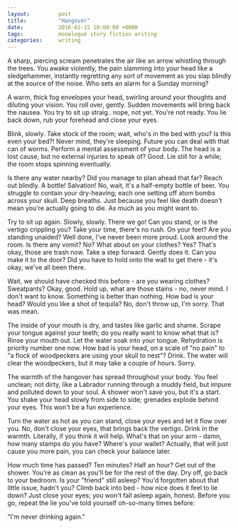 ```yaml
---
layout:         post
title:          "Hangover"
date:           2016-02-15 10:00:00 +0000
tags:           monologue story fiction writing
categories:     writing
---
```


A sharp, piercing scream penetrates the air like an arrow whistling through the trees. You awake violently, the pain slamming into your head like a sledgehammer, instantly regretting any sort of movement as you slap blindly at the source of the noise. Who sets an alarm for a Sunday morning?

<!-- Read More -->

A warm, thick fog envelopes your head, swirling around your thoughts and diluting your vision. You roll over, gently. Sudden movements will bring back the nausea. You try to sit up straig.. nope, not yet. You're not ready. You lie back down, rub your forehead and close your eyes.

Blink, slowly. Take stock of the room; wait, who's in the bed with you? Is this even your bed?! Never mind, they're sleeping. Future you can deal with that can of worms. Perform a mental assessment of your body. The head is a lost cause, but no external injuries to speak of? Good. Lie still for a while; the room stops spinning eventually.

Is there any water nearby? Did you manage to plan ahead that far? Reach out blindly. A bottle! Salvation! No, wait, it's a half-empty bottle of beer. You struggle to contain your dry-heaving; each one setting off atom bombs across your skull. Deep breaths. Just because you feel like death doesn't mean you're actually going to die. As much as you might want to. 

Try to sit up again. Slowly, slowly. There we go! Can you stand, or is the vertigo crippling you? Take your time, there's no rush. On your feet? Are you standing unaided? Well done, I've never been more proud. Look around the room. Is there any vomit? No? What about on your clothes? Yes? That's okay, those are trash now. Take a step forward. Gently does it. Can you make it to the door? Did you have to hold onto the wall to get there - it's okay, we've all been there.

Wait, we should have checked this before - are you wearing clothes? Sweatpants? Okay, good. Hold up, what are those stains - no, never mind. I don't want to know. Something is better than nothing. How bad is your head? Would you like a shot of tequila? No, don't throw up, I'm sorry. That was mean.

The inside of your mouth is dry, and tastes like garlic and shame. Scrape your tongue against your teeth; do you really want to know what that is? Rinse your mouth out. Let the water soak into your tongue. Rehydration is priority number one now. How bad is your head, on a scale of "no pain" to "a flock of woodpeckers are using your skull to nest"? Drink. The water will clear the woodpeckers, but it may take a couple of hours. Sorry.

The warmth of the hangover has spread throughout your body. You feel unclean; not dirty, like a Labrador running through a muddy field, but impure and polluted down to your soul. A shower won't save you, but it's a start. You shake your head slowly from side to side; grenades explode behind your eyes. This won't be a fun experience.

Turn the water as hot as you can stand, close your eyes and let it flow over you. No, don't close your eyes, that brings back the vertigo. Drink in the warmth. Literally, if you think it will help. What's that on your arm - damn, how many stamps do you have? Where's your wallet? Actually, that will just cause you more pain, you can check your balance later.

How much time has passed? Ten minutes? Half an hour? Get out of the shower. You're as clean as you'll be for the rest of the day. Dry off, go back to your bedroom. Is your "friend" still asleep? You'd forgotten about that little issue, hadn't you? Climb back into bed - how nice does it feel to lie down? Just close your eyes; you won't fall asleep again, honest. Before you go, repeat the lie you've told yourself oh-so-many times before:

"I'm never drinking again."